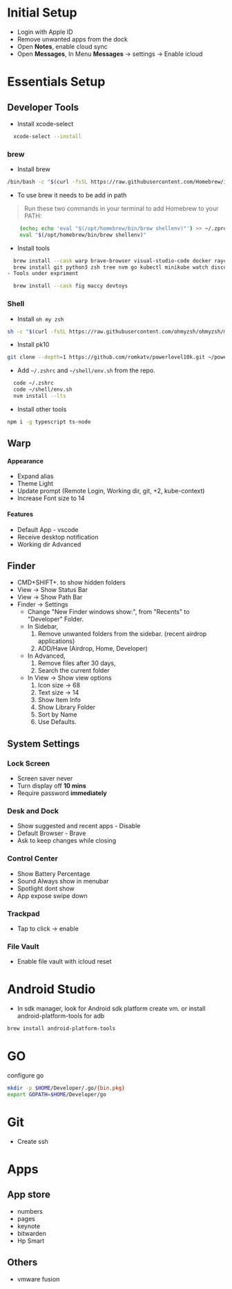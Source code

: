 # Initial Setup

- Login with Apple ID
- Remove unwanted apps from the dock
- Open **Notes**, enable cloud sync
- Open **Messages**, In Menu **Messages** -> settings -> Enable icloud

# Essentials Setup

## Developer Tools

- Install xcode-select
```sh
  xcode-select --install
```
### brew
- Install brew
```sh
/bin/bash -c "$(curl -fsSL https://raw.githubusercontent.com/Homebrew/install/HEAD/install.sh)"
```
- To use brew it needs to be add in path
> Run these two commands in your terminal to add Homebrew to your PATH:
```sh
    (echo; echo 'eval "$(/opt/homebrew/bin/brew shellenv)"') >> ~/.zprofile
    eval "$(/opt/homebrew/bin/brew shellenv)"
```

- Install tools
```sh
  brew install --cask warp brave-browser visual-studio-code docker raycast android-studio google-drive appcleaner
  brew install git python3 zsh tree nvm go kubectl minikube watch discord slack rectangle openshift-cli bat
- Tools under expriment
```

```sh
  brew install --cask fig maccy devtoys
```

### Shell
- Install `oh my zsh`
```sh
sh -c "$(curl -fsSL https://raw.githubusercontent.com/ohmyzsh/ohmyzsh/master/tools/install.sh)"
```
- Install pk10
```sh
git clone --depth=1 https://github.com/romkatv/powerlevel10k.git ~/powerlevel10k
```
- Add `~/.zshrc` and `~/shell/env.sh` from the repo.
```sh
  code ~/.zshrc
  code ~/shell/env.sh
  nvm install --lts
```

- Install other tools
```sh
npm i -g typescript ts-node
```

## Warp
#### Appearance

- Expand alias
- Theme Light
- Update prompt (Remote Login, Working dir, git, +2, kube-context)
- Increase Font size to 14

#### Features
- Default App - vscode
- Receive desktop notification
- Working dir Advanced

## Finder
- CMD+SHIFT+. to show hidden folders
- View -> Show Status Bar
- View -> Show Path Bar
- Finder -> Settings
  - Change "New Finder windows show:", from "Recents" to "Developer" Folder.
  - In Sidebar,
      1. Remove unwanted folders from the sidebar. (recent airdrop applications)
      2. ADD/Have (Airdrop, Home, Developer)
  - In Advanced,
      1. Remove files after 30 days,
      2.  Search the current folder
  - In View -> Show view options
      1. Icon size -> 68
      1. Text size -> 14
      1. Show Item Info
      1. Show Library Folder
      1. Sort by Name
      1. Use Defaults.
  
## System Settings

### Lock Screen
- Screen saver never
- Turn display off **10 mins**
- Require password **immediately**

### Desk and Dock
- Show suggested and recent apps - Disable
- Default Browser - Brave
- Ask to keep changes while closing

### Control Center
- Show Battery Percentage
- Sound Always show in menubar
- Spotlight dont show
- App expose swipe down

### Trackpad
- Tap to click -> enable

### File Vault
- Enable file vault with icloud reset

# Android Studio
- In sdk manager, look for Android sdk platform create vm.
or install android-platform-tools for adb
```sh
brew install android-platform-tools
```

# GO
configure go
```sh
mkdir -p $HOME/Developer/.go/{bin,pkg}
export GOPATH=$HOME/Developer/go
```

# Git
- Create ssh

# Apps

## App store
- numbers
- pages
- keynote
- bitwarden
- Hp Smart

## Others
- vmware fusion

